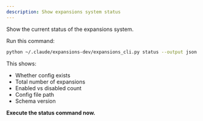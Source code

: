 ```yaml
---
description: Show expansions system status
---
```


Show the current status of the expansions system.

Run this command:
```bash
python ~/.claude/expansions-dev/expansions_cli.py status --output json
```

This shows:
- Whether config exists
- Total number of expansions
- Enabled vs disabled count
- Config file path
- Schema version

**Execute the status command now.**
